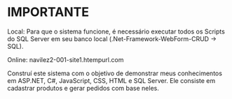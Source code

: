 # IMPORTANTE

Local: Para que o sistema funcione, é necessário executar todos os Scripts do SQL Server em seu banco local (.Net-Framework-WebForm-CRUD -> SQL).



Online: navilez2-001-site1.htempurl.com

Construí este sistema com o objetivo de demonstrar meus conhecimentos em ASP.NET, C#, JavaScript, CSS, HTML e SQL Server. Ele consiste em cadastrar produtos e gerar pedidos com base neles.
